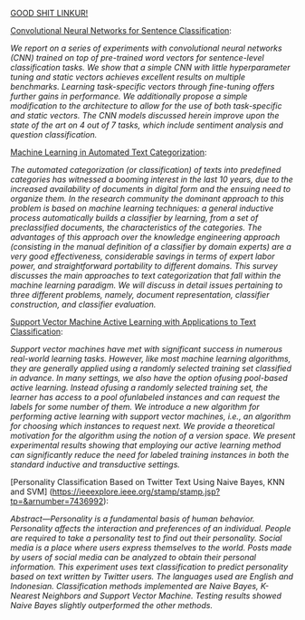 [GOOD SHIT LINKUR!](https://towardsdatascience.com/multi-class-text-classification-with-scikit-learn-12f1e60e0a9f)

[Convolutional Neural Networks for Sentence Classification](https://arxiv.org/pdf/1408.5882.pdf):

*We report on a series of experiments with
convolutional neural networks (CNN)
trained on top of pre-trained word vectors
for sentence-level classification tasks.
We show that a simple CNN with little
hyperparameter tuning and static vectors
achieves excellent results on multiple
benchmarks. Learning task-specific
vectors through fine-tuning offers further
gains in performance. We additionally
propose a simple modification to the architecture
to allow for the use of both
task-specific and static vectors. The CNN
models discussed herein improve upon the
state of the art on 4 out of 7 tasks, which
include sentiment analysis and question
classification.*

[Machine Learning in Automated Text Categorization](http://nmis.isti.cnr.it/sebastiani/Publications/ACMCS02.pdf):

*The automated categorization (or classification) of texts into predefined categories has
witnessed a booming interest in the last 10 years, due to the increased availability of
documents in digital form and the ensuing need to organize them. In the research
community the dominant approach to this problem is based on machine learning
techniques: a general inductive process automatically builds a classifier by learning,
from a set of preclassified documents, the characteristics of the categories. The
advantages of this approach over the knowledge engineering approach (consisting in
the manual definition of a classifier by domain experts) are a very good effectiveness,
considerable savings in terms of expert labor power, and straightforward portability to
different domains. This survey discusses the main approaches to text categorization
that fall within the machine learning paradigm. We will discuss in detail issues
pertaining to three different problems, namely, document representation, classifier
construction, and classifier evaluation.*

[Support Vector Machine Active Learning
with Applications to Text Classification](http://www.jmlr.org/papers/volume2/tong01a/tong01a.pdf):

*Support vector machines have met with significant success in numerous real-world learning
tasks. However, like most machine learning algorithms, they are generally applied using
a randomly selected training set classified in advance. In many settings, we also have the
option ofusing pool-based active learning. Instead ofusing a randomly selected training
set, the learner has access to a pool ofunlabeled instances and can request the labels for
some number of them. We introduce a new algorithm for performing active learning with
support vector machines, i.e., an algorithm for choosing which instances to request next.
We provide a theoretical motivation for the algorithm using the notion of a version space.
We present experimental results showing that employing our active learning method can
significantly reduce the need for labeled training instances in both the standard inductive
and transductive settings.*

[Personality Classification Based on Twitter Text
Using Naive Bayes, KNN and SVM] (https://ieeexplore.ieee.org/stamp/stamp.jsp?tp=&arnumber=7436992):

*Abstract—Personality is a fundamental basis of human
behavior. Personality affects the interaction and preferences of an
individual. People are required to take a personality test to find
out their personality. Social media is a place where users express
themselves to the world. Posts made by users of social media can
be analyzed to obtain their personal information. This experiment
uses text classification to predict personality based on text written
by Twitter users. The languages used are English and Indonesian.
Classification methods implemented are Naive Bayes, K-Nearest
Neighbors and Support Vector Machine. Testing results showed
Naive Bayes slightly outperformed the other methods.*
